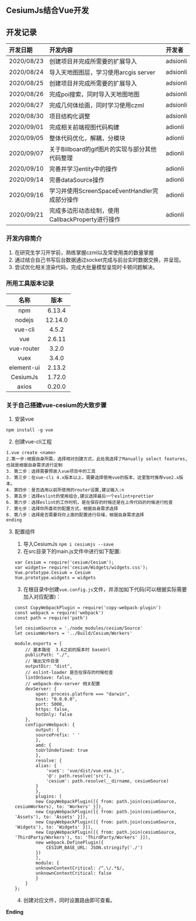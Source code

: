 ## CesiumJs结合Vue开发

## 开发记录
| 开发日期 | 开发内容 | 开发者 |
| :--- | :--- | :--- |
| 2020/08/23 | 创建项目并完成所需要的扩展导入  | adsionli |
| 2020/08/24 | 导入天地图图层，学习使用arcgis server  | adsionli |
| 2020/08/25 | 创建项目并完成所需要的扩展导入  | adsionli |
| 2020/08/26 | 完成poi搜索，同时导入天地图地图  | adsionli |
| 2020/08/27 | 完成几何体绘画，同时学习使用czml  | adsionli |
| 2020/08/30 | 项目结构化调整  | adsionli |
| 2020/09/01 | 完成相关前端视图代码构建 | adionli |
| 2020/09/05 | 整体代码优化，解耦，分模块 | adionli |
| 2020/09/07 | 关于Billboard的gif图片的实现与部分其他代码整理 | adionli |
| 2020/09/10 | 完善并学习entity中的操作 | adionli |
| 2020/09/14 | 完善dataSource操作 | adionli |
| 2020/09/16 | 学习并使用ScreenSpaceEventHandler完成部分操作 | adionli |
| 2020/09/21 | 完成多边形动态绘制，使用CallbackProperty进行操作 | adionli |


### 开发内容简介
1. 在研究生学习开学前，熟练掌握czml以及常使用类的数量掌握
2. 通过结合自己书写后台数据通过socket完成与前台实时数据交换，并呈现。
3. 尝试优化相关渲染代码，完成大批量模型呈现时卡顿问题解决。

### 所用工具版本记录
| 名称 | 版本 |
| :---: | :---: | 
| npm | 6.13.4 |
| nodejs | 12.14.0 |
| vue-cli | 4.5.2 |
| vue | 2.6.11 |
| vue-router | 3.2.0 |
| vuex | 3.4.0 |
| element-ui | 2.13.2 |
| CesiumJs | 1.72.0 |
| axios | 0.20.0 |

### 关于自己搭建vue-cesium的大致步骤
1. 安装vue
```
npm install -g vue
```
2. 创建vue-cli工程
```
1.vue create <name>
2.第一步:根据自身所需，选择相对创建方式，此处我选择了Manually select features,也就是根据自身需求进行定制
3. 第二步：选择需要预装入vue项目中的工具
3. 第三步：在vue-cli 4.x版本以上，需要选择使用vue的版本，这里暂时推荐vue2.x版本。
4. 第四步：是否选用以前所使用的router设置,建议输入:n
5. 第五步：选择eslint的使用组合,建议选择最后一个eslint+prettier
6. 第六步：选择eslint的工作时机，是在保存的时候还是在上传代码的时候进行检查
7. 第七步：选择你所喜欢的配置方式，根据自身需求选择
8. 第八步：选择是否需要将你上面的配置进行存储，根据自身需求选择
ending
```
3. 配置组件
    1. 导入CesiumJs ``npm i cesiumjs --save``
    2. 在src目录下的main.js文件中进行如下配置:

    ```
    var Cesium = require('cesium/Cesium');
    var widgets= require('cesium/Widgets/widgets.css');
    Vue.prototype.Cesium = Cesium
    Vue.prototype.widgets = widgets
    ```
    3. 在根目录中创建``vue.config.js``文件，并添加如下代码(可以根据实际需要加入对应配置)：
    
    ```
    const CopyWebpackPlugin = require('copy-webpack-plugin')
    const webpack = require('webpack')
    const path = require('path')

    let cesiumSource = './node_modules/cesium/Source'
    let cesiumWorkers = '../Build/Cesium/Workers'

    module.exports = {
        // 基本路径  3.6之前的版本时 baseUrl
        publicPath: "./",
        // 输出文件目录
        outputDir: "dist",
        // eslint-loader 是否在保存的时候检查
        lintOnSave: false,
        // webpack-dev-server 相关配置
        devServer: {
            open: process.platform === "darwin",
            host: "0.0.0.0",
            port: 5000,
            https: false,
            hotOnly: false
        },
        configureWebpack: {
            output: {
            sourcePrefix: ' '
            },
            amd: {
            toUrlUndefined: true
            },
            resolve: {
            alias: {
                'vue$': 'vue/dist/vue.esm.js',
                '@': path.resolve('src'),
                'cesium': path.resolve(__dirname, cesiumSource)
            }
            },
            plugins: [
            new CopyWebpackPlugin([{ from: path.join(cesiumSource, cesiumWorkers), to: 'Workers' }]),
            new CopyWebpackPlugin([{ from: path.join(cesiumSource, 'Assets'), to: 'Assets' }]),
            new CopyWebpackPlugin([{ from: path.join(cesiumSource, 'Widgets'), to: 'Widgets' }]),
            new CopyWebpackPlugin([{ from: path.join(cesiumSource, 'ThirdParty/Workers'), to: 'ThirdParty/Workers' }]),
            new webpack.DefinePlugin({
                CESIUM_BASE_URL: JSON.stringify('./')
            })
            ],
            module: {
            unknownContextCritical: /^.\/.*$/,
            unknownContextCritical: false
            }
        }
    };
    ```
    4. 创建对应文件，同时设置路由即可查看。

**Ending**
